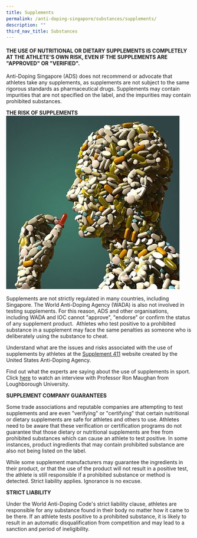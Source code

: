 ```yaml
---
title: Supplements
permalink: /anti-doping-singapore/substances/supplements/
description: ""
third_nav_title: Substances
---
```

#### **THE USE OF NUTRITIONAL OR DIETARY SUPPLEMENTS IS COMPLETELY AT THE ATHLETE'S OWN RISK, EVEN IF THE SUPPLEMENTS ARE "APPROVED" OR "VERIFIED".**

Anti-Doping Singapore (ADS) does not recommend or advocate that athletes take any supplements, as supplements are not subject to the same rigorous standards as pharmaceutical drugs. Supplements may contain impurities that are not specified on the label, and the impurities may contain prohibited substances.


**THE RISK OF SUPPLEMENTS**
![Risky Supplements](/images/What%20We%20Do/Anti%20Doping%20Singapore/Substances/Supplements/risky_supplements.jpeg)

Supplements are not strictly regulated in many countries, including Singapore. The World Anti-Doping Agency (WADA) is also not involved in testing supplements. For this reason, ADS and other organisations, including WADA and IOC cannot "approve", "endorse" or confirm the status of any supplement product.  Athletes who test positive to a prohibited substance in a supplement may face the same penalties as someone who is deliberately using the substance to cheat.  
  
Understand what are the issues and risks associated with the use of supplements by athletes at the [Supplement 411](https://www.usada.org/substances/supplement-411/) website created by the United States Anti-Doping Agency.

Find out what the experts are saying about the use of supplements in sport. Click [here](https://www.youtube.com/watch?v=_qrfK5MrvVQ&feature=youtu.be) to watch an interview with Professor Ron Maughan from Loughborough University.

**SUPPLEMENT COMPANY GUARANTEES**  
  
Some trade associations and reputable companies are attempting to test supplements and are even "verifying" or "certifying" that certain nutritional or dietary supplements are safe for athletes and others to use. Athletes need to be aware that these verification or certification programs do not guarantee that those dietary or nutritional supplements are free from prohibited substances which can cause an athlete to test positive. In some instances, product ingredients that may contain prohibited substance are also not being listed on the label.  
  
While some supplement manufacturers may guarantee the ingredients in their product, or that the use of the product will not result in a positive test, the athlete is still responsible if a prohibited substance or method is detected. Strict liability applies. Ignorance is no excuse.  
  
  
**STRICT LIABILITY**  

Under the World Anti-Doping Code's strict liability clause, athletes are responsible for any substance found in their body no matter how it came to be there. If an athlete tests positive to a prohibited substance, it is likely to result in an automatic disqualification from competition and may lead to a sanction and period of ineligibility.